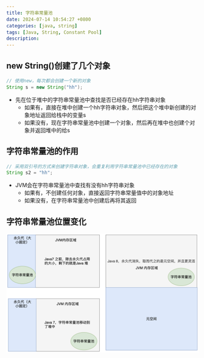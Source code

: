 ```yaml
---
title: 字符串常量池
date: 2024-07-14 10:54:27 +0800
categories: [java, string]
tags: [Java, String, Constant Pool]
description: 
---
```

## new String()创建了几个对象

```java
// 使用new，每次都会创建一个新的对象
String s = new String("hh");
```

- 先在位于堆中的字符串常量池中查找是否已经存在hh字符串对象
  - 如果有，直接在堆中创建一个hh字符串对象，然后把这个堆中新创建的对象地址返回给栈中的变量s
  - 如果没有，现在字符串常量池中创建一个对象，然后再在堆中也创建个对象并返回堆中的给s

## 字符串常量池的作用

```java
// 采用双引号的方式来创建字符串对象，会重复利用字符串常量池中已经存在的对象
String s2 = "hh";
```

- JVM会在字符串常量池中查找有没有hh字符串对象
  - 如果有，不创建任何对象，直接返回字符串常量值中的对象地址
  - 如果没有，在字符串常量池中创建后再将其返回

## 字符串常量池位置变化

![constant-pool-20240604095423](/assets/media/pictures/java/字符串常量池.assets/constant-pool-20240604095423.png)
